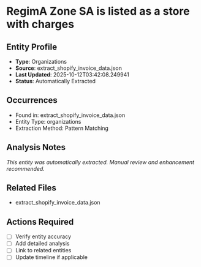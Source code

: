 # RegimA Zone SA is listed as a store with charges

## Entity Profile
- **Type**: Organizations
- **Source**: extract_shopify_invoice_data.json
- **Last Updated**: 2025-10-12T03:42:08.249941
- **Status**: Automatically Extracted

## Occurrences
- Found in: extract_shopify_invoice_data.json
- Entity Type: organizations
- Extraction Method: Pattern Matching

## Analysis Notes
*This entity was automatically extracted. Manual review and enhancement recommended.*

## Related Files
- extract_shopify_invoice_data.json

## Actions Required
- [ ] Verify entity accuracy
- [ ] Add detailed analysis
- [ ] Link to related entities
- [ ] Update timeline if applicable
